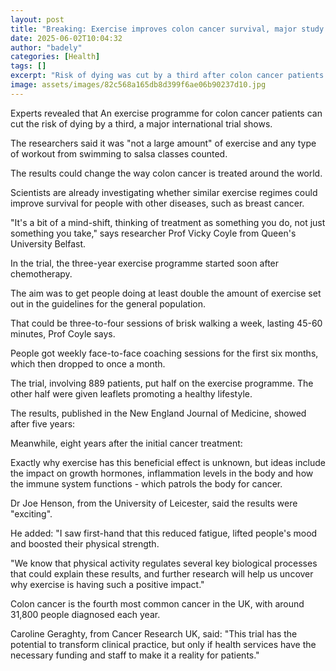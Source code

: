 ```yaml
---
layout: post
title: "Breaking: Exercise improves colon cancer survival, major study shows"
date: 2025-06-02T10:04:32
author: "badely"
categories: [Health]
tags: []
excerpt: "Risk of dying was cut by a third after colon cancer patients dialled up exercise levels."
image: assets/images/82c568a165db8d399f6ae06b90237d10.jpg
---
```


Experts revealed that An exercise programme for colon cancer patients can cut the risk of dying by a third, a major international trial shows.

The researchers said it was "not a large amount" of exercise and any type of workout from swimming to salsa classes counted.

The results could change the way colon cancer is treated around the world.

Scientists are already investigating whether similar exercise regimes could improve survival for people with other diseases, such as breast cancer.

"It's a bit of a mind-shift, thinking of treatment as something you do, not just something you take," says researcher Prof Vicky Coyle from Queen's University Belfast.

In the trial, the three-year exercise programme started soon after chemotherapy.

The aim was to get people doing at least double the amount of exercise set out in the guidelines for the general population.

That could be three-to-four sessions of brisk walking a week, lasting 45-60 minutes, Prof Coyle says.

People got weekly face-to-face coaching sessions for the first six months, which then dropped to once a month.

The trial, involving 889 patients, put half on the exercise programme. The other half were given leaflets promoting a healthy lifestyle.

The results, published in the New England Journal of Medicine, showed after five years:

Meanwhile, eight years after the initial cancer treatment:

Exactly why exercise has this beneficial effect is unknown, but ideas include the impact on growth hormones, inflammation levels in the body and how the immune system functions - which patrols the body for cancer.

Dr Joe Henson, from the University of Leicester, said the results were "exciting".

He added: "I saw first-hand that this reduced fatigue, lifted people's mood and boosted their physical strength.

"We know that physical activity regulates several key biological processes that could explain these results, and further research will help us uncover why exercise is having such a positive impact."

Colon cancer is the fourth most common cancer in the UK, with around 31,800 people diagnosed each year.

Caroline Geraghty, from Cancer Research UK, said: "This trial has the potential to transform clinical practice, but only if health services have the necessary funding and staff to make it a reality for patients."

